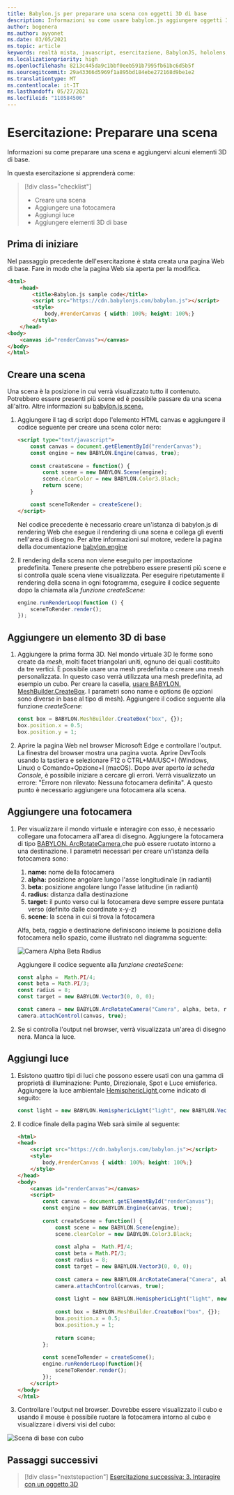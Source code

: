 ```yaml
---
title: Babylon.js per preparare una scena con oggetti 3D di base
description: Informazioni su come usare babylon.js aggiungere oggetti 3D di base a una scena.
author: bogenera
ms.author: ayyonet
ms.date: 03/05/2021
ms.topic: article
keywords: realtà mista, javascript, esercitazione, BabylonJS, hololens, realtà mista, UWP, Windows 10, WebXR, web immersive
ms.localizationpriority: high
ms.openlocfilehash: 8213c445da9c1bbf0eeb591b7995fb61bc6d5b5f
ms.sourcegitcommit: 29a43366d5969f1a895bd184ebe272168d9be1e2
ms.translationtype: MT
ms.contentlocale: it-IT
ms.lasthandoff: 05/27/2021
ms.locfileid: "110584506"
---
```

# <a name="tutorial-prepare-a-scene"></a>Esercitazione: Preparare una scena

Informazioni su come preparare una scena e aggiungervi alcuni elementi 3D di base.

In questa esercitazione si apprenderà come:

> [!div class="checklist"]
> * Creare una scena
> * Aggiungere una fotocamera
> * Aggiungi luce
> * Aggiungere elementi 3D di base

## <a name="before-you-begin"></a>Prima di iniziare

Nel passaggio precedente dell'esercitazione è stata creata una pagina Web di base. Fare in modo che la pagina Web sia aperta per la modifica.

```html
<html>
    <head>
        <title>Babylon.js sample code</title>
        <script src="https://cdn.babylonjs.com/babylon.js"></script>
        <style>
            body,#renderCanvas { width: 100%; height: 100%;}
        </style>
    </head>
<body>
    <canvas id="renderCanvas"></canvas>
</body>
</html>
```

## <a name="create-a-scene"></a>Creare una scena

Una scena è la posizione in cui verrà visualizzato tutto il contenuto. Potrebbero essere presenti più scene ed è possibile passare da una scena all'altro. Altre informazioni su [babylon.js scene.](https://doc.babylonjs.com/divingDeeper/scene)

1. Aggiungere il tag di script dopo l'elemento HTML canvas e aggiungere il codice seguente per creare una scena color nero:

    ```html
    <script type="text/javascript">
        const canvas = document.getElementById("renderCanvas");
        const engine = new BABYLON.Engine(canvas, true);
        
        const createScene = function() {
            const scene = new BABYLON.Scene(engine);
            scene.clearColor = new BABYLON.Color3.Black;
            return scene;
        }

        const sceneToRender = createScene();
    </script>
    ```

    Nel codice precedente è necessario creare un'istanza di babylon.js di rendering Web che esegue il rendering di una scena e collega gli eventi nell'area di disegno. Per altre informazioni sul motore, vedere la pagina della documentazione [babylon.engine](https://doc.babylonjs.com/typedoc/classes/babylon.engine)

1. Il rendering della scena non viene eseguito per impostazione predefinita. Tenere presente che potrebbero essere presenti più scene e si controlla quale scena viene visualizzata. Per eseguire ripetutamente il rendering della scena in ogni fotogramma, eseguire il codice seguente dopo la chiamata alla *funzione createScene:*

    ```javascript
    engine.runRenderLoop(function () {
        sceneToRender.render();
    });
    ```

## <a name="add-basic-3d-element"></a>Aggiungere un elemento 3D di base

1. Aggiungere la prima forma 3D. Nel mondo virtuale 3D le forme sono create da *mesh*, molti facet triangolari uniti, ognuno dei quali costituito da tre vertici. È possibile usare una mesh predefinita o creare una mesh personalizzata. In questo caso verrà utilizzata una mesh predefinita, ad esempio un cubo. Per creare la casella, [usare BABYLON. MeshBuilder.CreateBox](https://doc.babylonjs.com/divingDeeper/mesh/creation/set/box). I parametri sono name e options (le opzioni sono diverse in base al tipo di mesh). Aggiungere il codice seguente alla funzione *createScene*:

    ```javascript
    const box = BABYLON.MeshBuilder.CreateBox("box", {});
    box.position.x = 0.5;
    box.position.y = 1;
    ```

1. Aprire la pagina Web nel browser Microsoft Edge e controllare l'output. La finestra del browser mostra una pagina vuota. Aprire DevTools usando la tastiera e selezionare F12 o CTRL+MAIUSC+I (Windows, Linux) o Comando+Opzione+I (macOS). Dopo aver aperto *la scheda Console,* è possibile iniziare a cercare gli errori. Verrà visualizzato un errore: "Errore non rilevato: Nessuna fotocamera definita". A questo punto è necessario aggiungere una fotocamera alla scena.

## <a name="add-a-camera"></a>Aggiungere una fotocamera

1. Per visualizzare il mondo virtuale e interagire con esso, è necessario collegare una fotocamera all'area di disegno. Aggiungere la fotocamera di tipo [BABYLON. ArcRotateCamera,](https://doc.babylonjs.com/divingDeeper/cameras/camera_introduction#arc-rotate-camera)che può essere ruotato intorno a una destinazione. I parametri necessari per creare un'istanza della fotocamera sono:
    1. **name:** nome della fotocamera
    1. **alpha:** posizione angolare lungo l'asse longitudinale (in radianti)
    1. **beta:** posizione angolare lungo l'asse latitudine (in radianti)
    1. **radius:** distanza dalla destinazione
    1. **target:** il punto verso cui la fotocamera deve sempre essere puntata verso (definito dalle coordinate x-y-z)
    1. **scene:** la scena in cui si trova la fotocamera

    Alfa, beta, raggio e destinazione definiscono insieme la posizione della fotocamera nello spazio, come illustrato nel diagramma seguente:

    ![Camera Alpha Beta Radius](../images/camera-alpha-beta-radius.jpg)

    Aggiungere il codice seguente alla *funzione createScene:*

    ```javascript
    const alpha =  Math.PI/4;
    const beta = Math.PI/3;
    const radius = 8;
    const target = new BABYLON.Vector3(0, 0, 0);
    
    const camera = new BABYLON.ArcRotateCamera("Camera", alpha, beta, radius, target, scene);
    camera.attachControl(canvas, true);
    ```

1. Se si controlla l'output nel browser, verrà visualizzata un'area di disegno nera. Manca la luce.

## <a name="add-light"></a>Aggiungi luce

1. Esistono quattro tipi di luci che possono essere usati con una gamma di proprietà di illuminazione: Punto, Direzionale, Spot e Luce emisferica. Aggiungere la luce ambientale [HemisphericLight,](https://doc.babylonjs.com/typedoc/classes/babylon.hemisphericlight)come indicato di seguito:

    ```javascript
    const light = new BABYLON.HemisphericLight("light", new BABYLON.Vector3(1, 1, 0));
    ```

1. Il codice finale della pagina Web sarà simile al seguente:

    ```html
    <html>
    <head>
        <script src="https://cdn.babylonjs.com/babylon.js"></script>
        <style>
            body,#renderCanvas { width: 100%; height: 100%;}
        </style>
    </head>
    <body>
        <canvas id="renderCanvas"></canvas>
        <script>
            const canvas = document.getElementById("renderCanvas");
            const engine = new BABYLON.Engine(canvas, true);
            
            const createScene = function() {
                const scene = new BABYLON.Scene(engine);
                scene.clearColor = new BABYLON.Color3.Black;
                
                const alpha =  Math.PI/4;
                const beta = Math.PI/3;
                const radius = 8;
                const target = new BABYLON.Vector3(0, 0, 0);
                
                const camera = new BABYLON.ArcRotateCamera("Camera", alpha, beta, radius, target, scene);
                camera.attachControl(canvas, true);
                
                const light = new BABYLON.HemisphericLight("light", new BABYLON.Vector3(1, 1, 0));
                
                const box = BABYLON.MeshBuilder.CreateBox("box", {});
                box.position.x = 0.5;
                box.position.y = 1;
                
                return scene;
            };
            
            const sceneToRender = createScene();
            engine.runRenderLoop(function(){
                sceneToRender.render();
            });
        </script>
    </body>
    </html>
    ```

1. Controllare l'output nel browser. Dovrebbe essere visualizzato il cubo e usando il mouse è possibile ruotare la fotocamera intorno al cubo e visualizzare i diversi visi del cubo:

![Scena di base con cubo](../images/hello-world-basic-scene.png)

## <a name="next-steps"></a>Passaggi successivi

> [!div class="nextstepaction"]
> [Esercitazione successiva: 3. Interagire con un oggetto 3D](interact-03.md)
